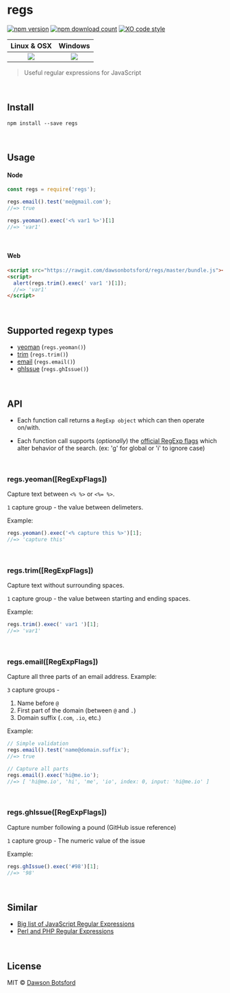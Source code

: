 # regs
[![npm version](https://img.shields.io/npm/v/regs.svg)](https://www.npmjs.com/package/regs)
[![npm download count](http://img.shields.io/npm/dm/regs.svg?style=flat)](http://npmjs.org/regs)
[![XO code style](https://img.shields.io/badge/code_style-XO-5ed9c7.svg)](https://github.com/sindresorhus/xo)

  <table>
    <thead>
      <tr>
        <th>Linux & OSX</th>
        <th>Windows</th>
      </tr>
    </thead>
    <tbody>
      <tr>
        <td align="center">
          <a href="https://travis-ci.org/dawsonbotsford/regs"><img src="https://api.travis-ci.org/dawsonbotsford/regs.svg?branch=master"></a>
        </td>
        <td align="center">
          <a href="https://ci.appveyor.com/project/dawsonbotsford/regs"><img src="https://ci.appveyor.com/api/projects/status/36mom3aoarhi72jx?svg=true"></a>
        </td>
      </tr>
    </tbody>
  </table>

> Useful regular expressions for JavaScript

<br>

## Install

```
npm install --save regs
```

<br>

## Usage

#### Node

```js
const regs = require('regs');

regs.email().test('me@gmail.com');
//=> true

regs.yeoman().exec('<% var1 %>')[1]
//=> 'var1'
```

<br>

#### Web

```html
<script src="https://rawgit.com/dawsonbotsford/regs/master/bundle.js"></script>
<script>
  alert(regs.trim().exec(' var1 ')[1]);
  //=> 'var1'
</script>
```

<br>

## Supported regexp types

* <a href="#regsyeomanregexpflags">yeoman</a> (`regs.yeoman()`)
* <a href="#regstrimregexpflags">trim</a> (`regs.trim()`)
* <a href="#regsemailregexpflags">email</a> (`regs.email()`)
* <a href="#regsghIssueregexpflags">ghIssue</a> (`regs.ghIssue()`)

<br>

## API

* Each function call returns a `RegExp object` which can then operate on/with.

* Each function call supports (*optionally*) the [official RegExp flags](https://developer.mozilla.org/en-US/docs/Web/JavaScript/Reference/Global_Objects/RegExp) which alter behavior of the search. (ex: 'g' for global or 'i' to ignore case)

<br>

### regs.yeoman([RegExpFlags])

Capture text between `<% %>` or `<%= %>`.

`1` capture group - the value between delimeters.

Example:

```js
regs.yeoman().exec('<% capture this %>')[1];
//=> 'capture this'
```

<br>

### regs.trim([RegExpFlags])

Capture text without surrounding spaces.

`1` capture group - the value between starting and ending spaces.

Example:

```js
regs.trim().exec(' var1 ')[1];
//=> 'var1'
```

<br>

### regs.email([RegExpFlags])

Capture all three parts of an email address. Example:

`3` capture groups -

1. Name before `@`
2. First part of the domain (between `@` and `.`)
3. Domain suffix (`.com`, `.io`, etc.)

Example:

```js
// Simple validation
regs.email().test('name@domain.suffix');
//=> true

// Capture all parts
regs.email().exec('hi@me.io');
//=> [ 'hi@me.io', 'hi', 'me', 'io', index: 0, input: 'hi@me.io' ]
```

<br>

### regs.ghIssue([RegExpFlags])

Capture number following a pound (GitHub issue reference)

`1` capture group - The numeric value of the issue

Example:

```js
regs.ghIssue().exec('#98')[1];
//=> '98'
```

<br>

## Similar

* [Big list of JavaScript Regular Expressions](https://regex101.com/#javascript)
* [Perl and PHP Regular Expressions](https://gist.github.com/nerdsrescueme/1237767)

<br>

## License

MIT © [Dawson Botsford](http://dawsonbotsford.com)
